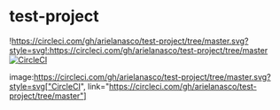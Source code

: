 # test-project
!https://circleci.com/gh/arielanasco/test-project/tree/master.svg?style=svg!:https://circleci.com/gh/arielanasco/test-project/tree/master
[![CircleCI](https://circleci.com/gh/arielanasco/test-project/tree/master.svg?style=svg)](https://circleci.com/gh/arielanasco/test-project/tree/master)


image:https://circleci.com/gh/arielanasco/test-project/tree/master.svg?style=svg["CircleCI", link="https://circleci.com/gh/arielanasco/test-project/tree/master"]
